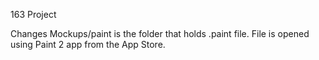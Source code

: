 163 Project

Changes
Mockups/paint is the folder that holds .paint file. File is opened using Paint 2 app from the App Store. 
